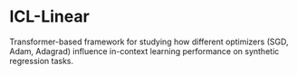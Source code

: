# ICL-Linear
Transformer-based framework for studying how different optimizers (SGD, Adam, Adagrad) influence in-context learning performance on synthetic regression tasks.
